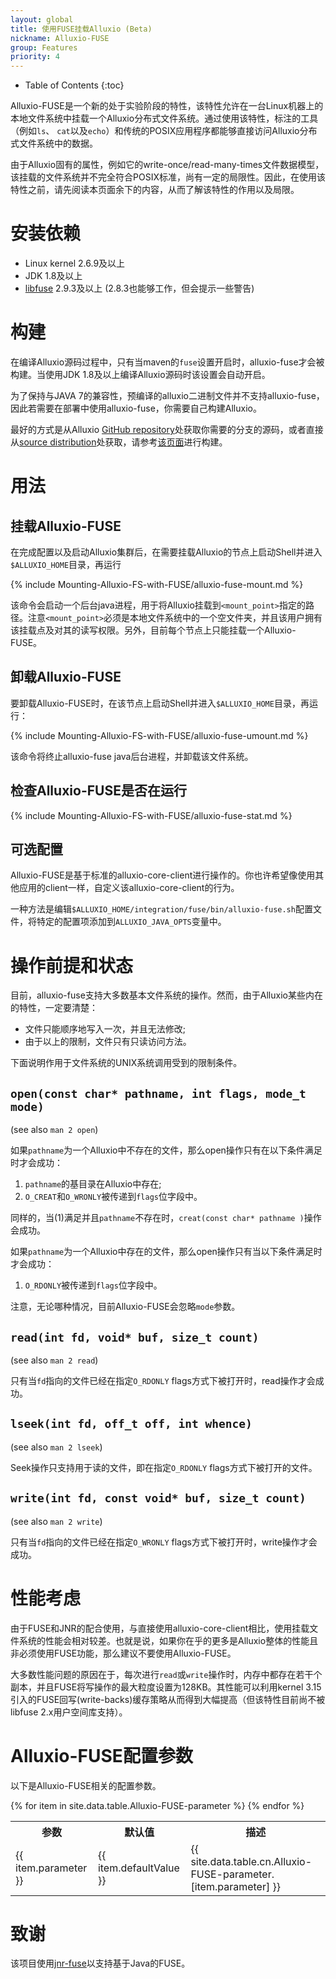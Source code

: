 ```yaml
---
layout: global
title: 使用FUSE挂载Alluxio (Beta)
nickname: Alluxio-FUSE
group: Features
priority: 4
---
```


* Table of Contents
{:toc}

Alluxio-FUSE是一个新的处于实验阶段的特性，该特性允许在一台Linux机器上的本地文件系统中挂载一个Alluxio分布式文件系统。通过使用该特性，标注的工具（例如`ls`、 `cat`以及`echo`）和传统的POSIX应用程序都能够直接访问Alluxio分布式文件系统中的数据。

由于Alluxio固有的属性，例如它的write-once/read-many-times文件数据模型，该挂载的文件系统并不完全符合POSIX标准，尚有一定的局限性。因此，在使用该特性之前，请先阅读本页面余下的内容，从而了解该特性的作用以及局限。

# 安装依赖

* Linux kernel 2.6.9及以上
* JDK 1.8及以上
* [libfuse](https://github.com/libfuse/libfuse) 2.9.3及以上
  (2.8.3也能够工作，但会提示一些警告)

# 构建

在编译Alluxio源码过程中，只有当maven的`fuse`设置开启时，alluxio-fuse才会被构建。当使用JDK 1.8及以上编译Alluxio源码时该设置会自动开启。

为了保持与JAVA 7的兼容性，预编译的alluxio二进制文件并不支持alluxio-fuse，因此若需要在部署中使用alluxio-fuse，你需要自己构建Alluxio。

最好的方式是从Alluxio [GitHub repository](https://github.com/alluxio/alluxio)处获取你需要的分支的源码，或者直接从[source distribution](https://github.com/alluxio/alluxio/releases)处获取，请参考[该页面](Building-Alluxio-Master-Branch.html)进行构建。

# 用法

## 挂载Alluxio-FUSE

在完成配置以及启动Alluxio集群后，在需要挂载Alluxio的节点上启动Shell并进入`$ALLUXIO_HOME`目录，再运行

{% include Mounting-Alluxio-FS-with-FUSE/alluxio-fuse-mount.md %}

该命令会启动一个后台java进程，用于将Alluxio挂载到`<mount_point>`指定的路径。注意`<mount_point>`必须是本地文件系统中的一个空文件夹，并且该用户拥有该挂载点及对其的读写权限。另外，目前每个节点上只能挂载一个Alluxio-FUSE。

## 卸载Alluxio-FUSE

要卸载Alluxio-FUSE时，在该节点上启动Shell并进入`$ALLUXIO_HOME`目录，再运行：

{% include Mounting-Alluxio-FS-with-FUSE/alluxio-fuse-umount.md %}

该命令将终止alluxio-fuse java后台进程，并卸载该文件系统。

## 检查Alluxio-FUSE是否在运行

{% include Mounting-Alluxio-FS-with-FUSE/alluxio-fuse-stat.md %}

## 可选配置

Alluxio-FUSE是基于标准的alluxio-core-client进行操作的。你也许希望像使用其他应用的client一样，自定义该alluxio-core-client的行为。

一种方法是编辑`$ALLUXIO_HOME/integration/fuse/bin/alluxio-fuse.sh`配置文件，将特定的配置项添加到`ALLUXIO_JAVA_OPTS`变量中。

# 操作前提和状态

目前，alluxio-fuse支持大多数基本文件系统的操作。然而，由于Alluxio某些内在的特性，一定要清楚：

* 文件只能顺序地写入一次，并且无法修改;
* 由于以上的限制，文件只有只读访问方法。

下面说明作用于文件系统的UNIX系统调用受到的限制条件。

## `open(const char* pathname, int flags, mode_t mode)`
(see also `man 2 open`)

如果`pathname`为一个Alluxio中不存在的文件，那么open操作只有在以下条件满足时才会成功：

1. `pathname`的基目录在Alluxio中存在;
2. `O_CREAT`和`O_WRONLY`被传递到`flags`位字段中。

同样的，当(1)满足并且`pathname`不存在时，`creat(const char* pathname )`操作会成功。

如果`pathname`为一个Alluxio中存在的文件，那么open操作只有当以下条件满足时才会成功：

1. `O_RDONLY`被传递到`flags`位字段中。

注意，无论哪种情况，目前Alluxio-FUSE会忽略`mode`参数。

## `read(int fd, void* buf, size_t count)`
(see also `man 2 read`)

只有当`fd`指向的文件已经在指定`O_RDONLY` flags方式下被打开时，read操作才会成功。

## `lseek(int fd, off_t off, int whence)`
(see also `man 2 lseek`)

Seek操作只支持用于读的文件，即在指定`O_RDONLY` flags方式下被打开的文件。

## `write(int fd, const void* buf, size_t count)`
(see also `man 2 write`)

只有当`fd`指向的文件已经在指定`O_WRONLY` flags方式下被打开时，write操作才会成功。

# 性能考虑

由于FUSE和JNR的配合使用，与直接使用alluxio-core-client相比，使用挂载文件系统的性能会相对较差。也就是说，如果你在乎的更多是Alluxio整体的性能且非必须使用FUSE功能，那么建议不要使用Alluxio-FUSE。

大多数性能问题的原因在于，每次进行`read`或`write`操作时，内存中都存在若干个副本，并且FUSE将写操作的最大粒度设置为128KB。其性能可以利用kernel 3.15引入的FUSE回写(write-backs)缓存策略从而得到大幅提高（但该特性目前尚不被libfuse 2.x用户空间库支持）。

# Alluxio-FUSE配置参数

以下是Alluxio-FUSE相关的配置参数。

<table class="table table-striped">
<tr><th>参数</th><th>默认值</th><th>描述</th></tr>
{% for item in site.data.table.Alluxio-FUSE-parameter %}
  <tr>
    <td>{{ item.parameter }}</td>
    <td>{{ item.defaultValue }}</td>
    <td>{{ site.data.table.cn.Alluxio-FUSE-parameter.[item.parameter] }}</td>
  </tr>
{% endfor %}
</table>

# 致谢

该项目使用[jnr-fuse](https://github.com/SerCeMan/jnr-fuse)以支持基于Java的FUSE。
